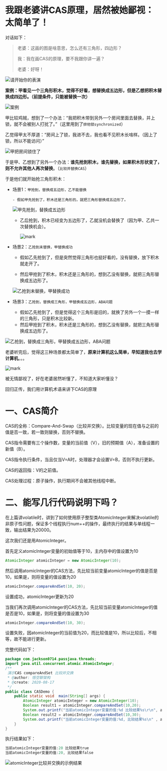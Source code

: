 # 我跟老婆讲CAS原理，居然被她鄙视：太简单了！



对话如下：

> 老婆：这画的图是啥意思，怎么还有三角形，四边形？
>
> 我：我在画CAS的原理，要不我跟你讲一遍？
>
> 老婆：好呀！

![请开始你的表演](http://cdn.jayh.club/blog/20200819/QrgY3SbBks2v.png?imageslim)

**案例：甲看见一个三角形积木，觉得不好看，想替换成五边形，但是乙想把积木替换成四边形。（前提条件，只能被替换一次）**

![案例](http://cdn.jayh.club/blog/20200818/OEvyi3KQE95G.png?imageslim)

甲比较鸡贼，想到了一个办法：“我把积木带到另外一个房间里面去替换，并上锁，就不会被别人打扰了。”（这里用到了`排他锁synchronized`）

乙觉得甲太不厚道：“房间上了锁，我进不去，我也看不见积木长啥样。（因上了锁，所以不能访问）”

![甲把房间锁住了](http://cdn.jayh.club/blog/20200818/zp0QVrLMySPu.png?imageslim)

于是甲、乙想到了另外一个办法：**谁先抢到积木，谁先替换，如果积木形状变了，则不允许其他人再次替换**。（`比较并替换CAS`）

于是他们就开始抢三角形积木：

   - 场景1：`甲抢到，替换成五边形，乙不能替换`

         - 假如甲先抢到了，积木还是三角形的，就把三角形替换成五边形了。

     ![甲先抢到，替换成五边形](http://cdn.jayh.club/blog/20200819/PrE1uNFiib8y.png?imageslim)

        - 乙后抢到，积木已经变为五边形了，乙就没机会替换了（因为甲、乙共一次替换机会）。

          ![mark](http://cdn.jayh.club/blog/20200818/leIc0y5ne6sO.png?imageslim)

     

- 场景2：`乙抢到未替换，甲替换成功`

  - 假如乙先抢到了，但是突然觉得三角形也挺好看的，没有替换，放下积木就走开了。

  - 然后甲抢到了积木，积木还是三角形的，想到乙没有替换，就把三角形替换成五边形了。

  ![乙抢到未替换，甲替换成功](http://cdn.jayh.club/blog/20200818/HzprJycWtrux.png?imageslim)

- 场景3：`乙抢到，替换成三角形，甲替换成五边形，ABA问题`
  - 假如乙先抢到了，但是觉得这个三角形是旧的，就换了另外一个一摸一样的三角形，只是积木比较新。
  - 然后甲抢到了积木，积木还是三角形的，想到乙没有替换，就把三角形替换成五边形了。

![乙抢到，替换成三角形，甲替换成五边形，ABA问题](http://cdn.jayh.club/blog/20200819/hC9pmBC6olW7.png?imageslim)

老婆听完后，觉得这三种场景都太简单了，**原来计算机这么简单，早知道我也去学计算机**。。。

![mark](http://cdn.jayh.club/blog/20200819/OuWkYsoSzQMe.png?imageslim)

被无情鄙视了，好在老婆居然听懂了，不知道大家听懂没？

回归正传，我们用计算机术语来讲下CAS的原理

# 一、CAS简介

CAS的全称：Compare-And-Swap（比较并交换）。比较变量的现在值与之前的值是否一致，若一致则替换，否则不替换。

CAS指令需要有三个操作数，变量的当前值（V），旧的预期值（A），准备设置的新值（B）。

CAS指令执行条件，当且仅当V=A时，处理器才会设置V=B，否则不执行更新。

CAS的返回指：V的之前值。

CAS处理过程：原子操作，执行期间不会被其他线程中断。

# 二、能写几行代码说明下吗？

在上篇讲volatile时，讲到了如何使用原子整型类AtomicInteger来解决volatile的非原子性问题，保证多个线程执行num++的操作，最终执行的结果与单线程一致，输出结果为20000。

这次我们还是用AtomicInteger。

首先定义atomicInteger变量的初始值等于10，主内存中的值设置为10

```java
AtomicInteger atomicInteger = new AtomicInteger(10);
```

然后调用atomicInteger的CAS方法，先比较当前变量atomicInteger的值是否是10，如果是，则将变量的值设置为20

```java
atomicInteger.compareAndSet(10, 20);
```

设置成功，atomicInteger更新为20

当我们再次调用atomicInteger的CAS方法，先比较当前变量atomicInteger的值是否是10，如果是，则将变量的值设置为30

```java
atomicInteger.compareAndSet(10, 30);
```

设置失败，因atomicInteger的当前值为20，而比较值是10，所以比较后，不相等，故不能进行更新。

完整代码如下：

```java
package com.jackson0714.passjava.threads;
import java.util.concurrent.atomic.AtomicInteger;
/**
 演示CAS compareAndSet 比较并交换
 * @author: 悟空聊架构
 * @create: 2020-08-17
 */
public class CASDemo {
    public static void  main(String[] args) {
        AtomicInteger atomicInteger = new AtomicInteger(10);
        Boolean result1 = atomicInteger.compareAndSet(10,20);
        System.out.printf("当前atomicInteger变量的值:%d 比较结果%s\r\n", atomicInteger.get(), result1);
        Boolean result2 = atomicInteger.compareAndSet(10,30);
        System.out.printf("当前atomicInteger变量的值:%d, 比较结果%s\n" , atomicInteger.get(), result2);
    }
}
```

执行结果如下：

``` java
当前atomicInteger变量的值:20 比较结果true
当前atomicInteger变量的值:20, 比较结果false
```

![atomicInteger比较并交换的示例结果](http://cdn.jayh.club/blog/20200818/0bMPvFoWDkew.png?imageslim)








